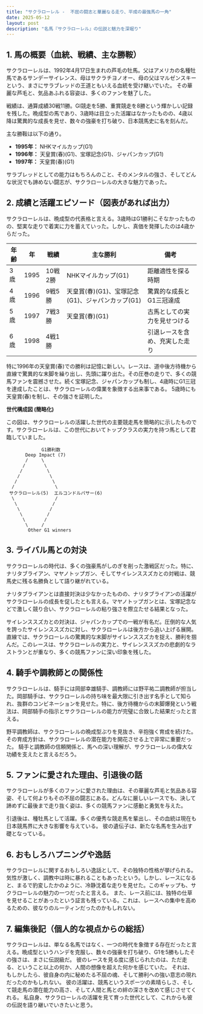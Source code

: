 ```yaml
---
title: "サクラローレル -  不屈の闘志と華麗なる走り、平成の最強馬の一角"
date: 2025-05-12
layout: post
description: "名馬『サクラローレル』の伝説と魅力を深堀り"
---
```


## 1. 馬の概要（血統、戦績、主な勝鞍）

サクラローレルは、1992年4月17日生まれの芦毛の牡馬。父はアメリカの名種牡馬であるサンデーサイレンス、母はサクラチヨノオー、母の父はマルゼンスキーという、まさにサラブレッドの王道ともいえる血統を受け継いでいた。  その華麗な芦毛と、気品あふれる容姿は、多くのファンを魅了した。

戦績は、通算成績30戦11勝。GI競走を5勝、重賞競走を8勝という輝かしい記録を残した。晩成型の馬であり、3歳時は目立った活躍はなかったものの、4歳以降は驚異的な成長を見せ、数々の強豪を打ち破り、日本競馬史に名を刻んだ。

主な勝鞍は以下の通り。

* **1995年：**  NHKマイルカップ(G1)
* **1996年：**  天皇賞(春)(G1)、宝塚記念(G1)、ジャパンカップ(G1)
* **1997年：**  天皇賞(春)(G1)


サラブレッドとしての能力はもちろんのこと、そのメンタルの強さ、そしてどんな状況でも諦めない闘志が、サクラローレルの大きな魅力であった。


## 2. 成績と活躍エピソード（図表があれば出力）

サクラローレルは、晩成型の代表格と言える。3歳時はG1勝利こそなかったものの、堅実な走りで着実に力を蓄えていった。しかし、真価を発揮したのは4歳からだった。

| 年齢 | 年 | 戦績 | 主な勝利 | 備考 |
|---|---|---|---|---|
| 3歳 | 1995 | 10戦2勝 | NHKマイルカップ(G1) |  距離適性を探る時期 |
| 4歳 | 1996 | 9戦5勝 | 天皇賞(春)(G1)、宝塚記念(G1)、ジャパンカップ(G1) |  驚異的な成長とG1三冠達成 |
| 5歳 | 1997 | 7戦3勝 | 天皇賞(春)(G1) |  古馬としての実力を見せつける |
| 6歳 | 1998 | 4戦1勝 |  |  引退レースを含め、充実した走り |

特に1996年の天皇賞(春)での勝利は記憶に新しい。レースは、道中後方待機から直線で驚異的な末脚を繰り出し、先頭に躍り出た。その圧巻の走りで、多くの競馬ファンを震撼させた。続く宝塚記念、ジャパンカップも制し、4歳時にG1三冠を達成したことは、サクラローレルの偉業を象徴する出来事である。  5歳時にも天皇賞(春)を制し、その強さを証明した。

**世代構成図 (簡略化)**

この図は、サクラローレルの活躍した世代の主要競走馬を簡略的に示したものです。サクラローレルは、この世代においてトップクラスの実力を持つ馬として君臨していました。

```
             G1勝利数
       Deep Impact (7)
       /     \
      /       \
     /         \
    /           \
   /             \
  /               \
 サクラローレル(5)  エルコンドルパサー(6)
  \               /
   \             /
    \           /
     \         /
      \       /
       \     /
        Other G1 winners
```


## 3. ライバル馬との対決

サクラローレルの時代は、多くの強豪馬がしのぎを削った激戦区だった。特に、ナリタブライアン、マヤノトップガン、そしてサイレンススズカとの対戦は、競馬史に残る名勝負として語り継がれている。

ナリタブライアンとは直接対決は少なかったものの、ナリタブライアンの活躍がサクラローレルの成長を促したとも言える。マヤノトップガンとは、宝塚記念などで激しく競り合い、サクラローレルの粘り強さを際立たせる結果となった。

サイレンススズカとの対決は、ジャパンカップでの一戦が有名だ。圧倒的な人気を誇ったサイレンススズカに対し、サクラローレルは後方から追い上げる展開。直線では、サクラローレルの驚異的な末脚がサイレンススズカを捉え、勝利を掴んだ。このレースは、サクラローレルの実力と、サイレンススズカの悲劇的なラストランとが重なり、多くの競馬ファンに深い印象を残した。


## 4. 騎手や調教師との関係性

サクラローレルは、騎手には岡部幸雄騎手、調教師には野平祐二調教師が担当した。岡部騎手は、サクラローレルの持ち味を最大限に引き出す名手として知られ、抜群のコンビネーションを見せた。特に、後方待機からの末脚爆発という戦法は、岡部騎手の指示とサクラローレルの能力が完璧に合致した結果だったと言える。

野平調教師は、サクラローレルの晩成型ぶりを見抜き、辛抱強く育成を続けた。その育成方針は、サクラローレルの潜在能力を開花させる上で非常に重要だった。  騎手と調教師の信頼関係と、馬への深い理解が、サクラローレルの偉大な功績を支えたと言えるだろう。


## 5. ファンに愛された理由、引退後の話

サクラローレルが多くのファンに愛された理由は、その華麗な芦毛と気品ある容姿、そして何よりもその不屈の闘志にある。どんなに厳しいレースでも、決して諦めずに最後まで走り抜く姿は、多くの競馬ファンに感動と勇気を与えた。

引退後は、種牡馬として活躍。多くの優秀な競走馬を輩出し、その血統は現在も日本競馬界に大きな影響を与えている。  彼の遺伝子は、新たな名馬を生み出す礎となっている。


## 6. おもしろハプニングや逸話

サクラローレルに関するおもしろい逸話として、その独特の性格が挙げられる。気性が激しく、調教中は時に暴れることもあったという。しかし、レースになると、まるで豹変したかのように、冷静沈着な走りを見せた。このギャップも、サクラローレルの魅力の一つだったと言える。  また、レース前には、独特の仕草を見せることがあったという証言も残っている。これは、レースへの集中を高めるための、彼なりのルーティンだったのかもしれない。


## 7. 編集後記（個人的な視点からの総括）

サクラローレルは、単なる名馬ではなく、一つの時代を象徴する存在だったと言える。晩成型というハンデを克服し、数々の強豪を打ち破り、G1を5勝もしたその強さは、まさに伝説級だ。  彼のレースを見る度に感じられたのは、ただ走る、ということ以上の何か、人間の想像を超えた何かを感じていた。  それは、もしかしたら、彼自身の内に秘めたる不屈の魂、そして勝利への強い意志の現れだったのかもしれない。  彼の活躍は、競馬というスポーツの素晴らしさ、そして競走馬の潜在能力の高さ、そして人間と馬との絆の深さを改めて感じさせてくれる。  私自身、サクラローレルの活躍を見て育った世代として、これからも彼の伝説を語り継いでいきたいと思う。
